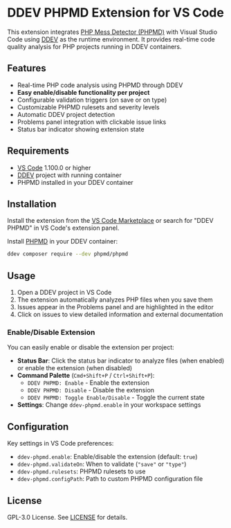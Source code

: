 # DDEV PHPMD Extension for VS Code

This extension integrates [PHP Mess Detector (PHPMD)](https://phpmd.org/) with Visual Studio Code using [DDEV](https://ddev.com/) as the runtime environment. It provides real-time code quality analysis for PHP projects running in DDEV containers.

## Features

- Real-time PHP code analysis using PHPMD through DDEV
- **Easy enable/disable functionality per project**
- Configurable validation triggers (on save or on type)
- Customizable PHPMD rulesets and severity levels
- Automatic DDEV project detection
- Problems panel integration with clickable issue links
- Status bar indicator showing extension state

## Requirements

- [VS Code](https://code.visualstudio.com/) 1.100.0 or higher
- [DDEV](https://github.com/ddev/ddev) project with running container
- PHPMD installed in your DDEV container

## Installation

Install the extension from the [VS Code Marketplace](https://marketplace.visualstudio.com/items?itemName=OpenForgeProject.vscode-ddev-phpmd) or search for "DDEV PHPMD" in VS Code's extension panel.

Install [PHPMD](https://github.com/phpmd/phpmd) in your DDEV container:
```bash
ddev composer require --dev phpmd/phpmd
```

## Usage

1. Open a DDEV project in VS Code
2. The extension automatically analyzes PHP files when you save them
3. Issues appear in the Problems panel and are highlighted in the editor
4. Click on issues to view detailed information and external documentation

### Enable/Disable Extension

You can easily enable or disable the extension per project:

- **Status Bar**: Click the status bar indicator to analyze files (when enabled) or enable the extension (when disabled)
- **Command Palette** (`Cmd+Shift+P` / `Ctrl+Shift+P`):
  - `DDEV PHPMD: Enable` - Enable the extension
  - `DDEV PHPMD: Disable` - Disable the extension
  - `DDEV PHPMD: Toggle Enable/Disable` - Toggle the current state
- **Settings**: Change `ddev-phpmd.enable` in your workspace settings

## Configuration

Key settings in VS Code preferences:

- `ddev-phpmd.enable`: Enable/disable the extension (default: `true`)
- `ddev-phpmd.validateOn`: When to validate (`"save"` or `"type"`)
- `ddev-phpmd.rulesets`: PHPMD rulesets to use
- `ddev-phpmd.configPath`: Path to custom PHPMD configuration file

## License

GPL-3.0 License. See [LICENSE](LICENSE) for details.
